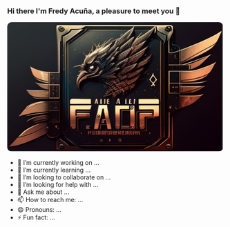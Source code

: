 ### Hi there I'm Fredy Acuña, a pleasure to meet you 👋

<img src="https://raw.githubusercontent.com/Acinorev07/Acinorev07/b4cde8ef8572a9de295c2f5d6815870abe64c2ed/portada%20(1).jpg" style="border-radius: 10px; width: 500px; height: 300px;">

- 🔭 I’m currently working on ...
- 🌱 I’m currently learning ...
- 👯 I’m looking to collaborate on ...
- 🤔 I’m looking for help with ...
- 💬 Ask me about ...
- 📫 How to reach me: ...
- 😄 Pronouns: ...
- ⚡ Fun fact: ...

